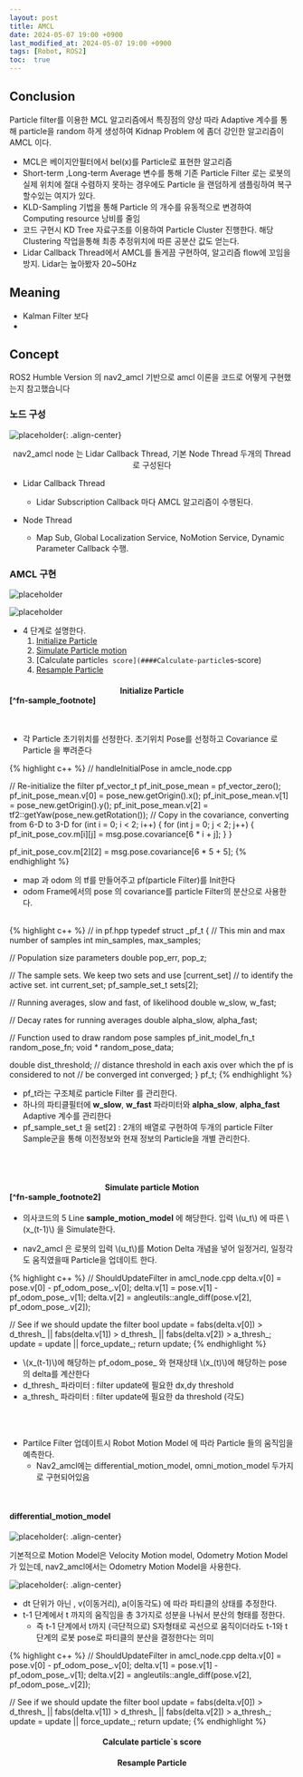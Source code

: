 ```yaml
---
layout: post
title: AMCL
date: 2024-05-07 19:00 +0900
last_modified_at: 2024-05-07 19:00 +0900
tags: [Robot, ROS2]
toc:  true
---
```

## Conclusion

Particle filter를 이용한 MCL 알고리즘에서 특징점의 양상 따라 Adaptive 계수를 통해 particle을 random 하게 생성하여 Kidnap Problem 에 좀더 강인한 알고리즘이 AMCL 이다.

- MCL은 베이지안필터에서 bel(x)를 Particle로 표현한 알고리즘
- Short-term ,Long-term Average 변수를 통해  기존 Particle Filter 로는 로봇의 실제 위치에 절대 수렴하지 못하는 경우에도 Particle 을 랜덤하게 샘플링하여 복구할수있는 여지가 있다. 
- KLD-Sampling 기법을 통해 Particle 의 개수를 유동적으로 변경하여 Computing resource 낭비를 줄임
- 코드 구현시 KD Tree 자료구조를 이용하여 Particle Cluster 진행한다. 해당 Clustering 작업을통해 최종 추정위치에 따른 공분산 값도 얻는다.
- Lidar Callback Thread에서 AMCL를 돌게끔 구현하여, 알고리즘 flow에 꼬임을 방지.  Lidar는 높아봤자 20~50Hz

## Meaning

- Kalman Filter 보다 
- 

<!-- ![placeholder](http://placehold.it/800x400 "Large example image") -->

## Concept
<inv>ROS2 Humble Version 의 nav2_amcl 기반으로 amcl 이론을 코드로 어떻게 구현했는지 참고했습니다</inv>

### 노드 구성

![placeholder](/upload_image/amcl/amcl_1.png "Large example image"){: .align-center}

<center>nav2_amcl node 는 Lidar Callback Thread, 기본 Node Thread 두개의 Thread로 구성된다</center>

- Lidar Callback Thread 
  - Lidar Subscription Callback 마다 AMCL 알고리즘이 수행된다. 

- Node Thread 
  - Map Sub, Global Localization Service, NoMotion Service, Dynamic Parameter Callback 수행.


### AMCL 구현
![placeholder](/upload_image/amcl/amcl_2.png "Large example image")

![placeholder](/upload_image/amcl/amcl_3.png "Large example image")


- 4 단계로 설명한다.
  1. [Initialize Particle](####Initialize-Particle)
  2. [Simulate Particle motion](####Simulate-Particle-Motion)
  3. [Calculate particle`s score](####Calculate-particle`s-score)
  4. [Resample Particle](####Resample-Particle)







#### <center>Initialize Particle</center>[^fn-sample_footnote]

<br/>

- 각 Particle 초기위치를 선정한다. 초기위치 Pose를 선정하고 Covariance 로 Particle 을 뿌려준다

{% highlight c++ %}
// handleInitialPose in amcle_node.cpp

  // Re-initialize the filter
  pf_vector_t pf_init_pose_mean = pf_vector_zero();
  pf_init_pose_mean.v[0] = pose_new.getOrigin().x(); 
  pf_init_pose_mean.v[1] = pose_new.getOrigin().y();
  pf_init_pose_mean.v[2] = tf2::getYaw(pose_new.getRotation());
  // Copy in the covariance, converting from 6-D to 3-D
  for (int i = 0; i < 2; i++) {
    for (int j = 0; j < 2; j++) {
      pf_init_pose_cov.m[i][j] = msg.pose.covariance[6 * i + j];
    }
  }

  pf_init_pose_cov.m[2][2] = msg.pose.covariance[6 * 5 + 5];
{% endhighlight %}

  - map 과 odom 의 tf를 만들어주고 pf(particle Filter)를 Init한다
  - odom Frame에서의 pose 의 covariance를 particle Filter의 분산으로 사용한다. 
<br/><br/>


{% highlight c++ %}
// in pf.hpp
typedef struct _pf_t
{
  // This min and max number of samples
  int min_samples, max_samples;

  // Population size parameters
  double pop_err, pop_z;

  // The sample sets.  We keep two sets and use [current_set]
  // to identify the active set.
  int current_set;
  pf_sample_set_t sets[2];

  // Running averages, slow and fast, of likelihood
  double w_slow, w_fast;

  // Decay rates for running averages
  double alpha_slow, alpha_fast;

  // Function used to draw random pose samples
  pf_init_model_fn_t random_pose_fn;
  void * random_pose_data;

  double dist_threshold;  // distance threshold in each axis over which the pf is considered to not
                          // be converged
  int converged;
} pf_t;
{% endhighlight %}

  - pf_t라는 구조체로 particle Filter 를 관리한다.
  - 하나의 파티클필터에 **w_slow**, **w_fast** 파라미터와 **alpha_slow**, **alpha_fast** Adaptive 계수를 관리한다
  - pf_sample_set_t 을 set[2] : 2개의 배열로 구현하여 두개의 particle Filter Sample군을 통해 이전정보와 현재 정보의 Particle을 개별 관리한다.

<br/><br/>

#### <center> Simulate particle Motion </center> [^fn-sample_footnote2]

- 의사코드의 5 Line **sample_motion_model** 에 해당한다. 입력  \\\(u_t\\\) 에 따른  \\\(x_(t-1)\\\) 을 Simulate한다.

- nav2_amcl 은 로봇의 입력 \\\(u_t\\\)를 Motion Delta 개념을 넣어 일정거리, 일정각도 움직였을때 Particle을 업데이트 한다.


{% highlight c++ %}
// ShouldUpdateFilter in amcl_node.cpp
  delta.v[0] = pose.v[0] - pf_odom_pose_.v[0];
  delta.v[1] = pose.v[1] - pf_odom_pose_.v[1];
  delta.v[2] = angleutils::angle_diff(pose.v[2], pf_odom_pose_.v[2]);

  // See if we should update the filter
  bool update = fabs(delta.v[0]) > d_thresh_ ||
    fabs(delta.v[1]) > d_thresh_ ||
    fabs(delta.v[2]) > a_thresh_;
  update = update || force_update_;
  return update;
{% endhighlight %}

-  \\\(x_(t-1)\\\)에 해당하는 pf_odom_pose_ 와 현재상태 \\\(x_(t)\\\)에 해당하는 pose 의 delta를 계산한다
  - d_thresh_ 파라미터 : filter update에 필요한 dx,dy threshold 
  - a_thresh_ 파라미터 : filter update에 필요한 da threshold (각도)

<br/><br/>

- Partilce Filter 업데이트시 Robot Motion Model 에 따라 Particle 들의 움직임을 예측한다.
  - Nav2_amcl에는 differential_motion_model, omni_motion_model 두가지로 구현되어있음

<br/>

#### differential_motion_model

![placeholder](/upload_image/amcl/amcl_4.png "Large example image"){: .align-center}

기본적으로 Motion Model은 Velocity Motion model, Odometry Motion Model 가 있는데, nav2_amcl에서는  Odometry Motion Model을 사용한다.

![placeholder](/upload_image/amcl/amcl_5.jpg "Large example image"){: .align-center}

- dt 단위가 아닌 , v(이동거리), a(이동각도) 에 따라 파티클의 상태를 추정한다. 
- t-1 단계에서 t 까지의 움직임을 총 3가지로 성분을 나눠서 분산의 형태를 정한다.
  - 즉 t-1 단계에서 t까지 (극단적으로) S자형태로 곡선으로 움직이더라도 t-1와 t단계의 로봇 pose로 파티클의 분산을 결정한다는 의미


{% highlight c++ %}
// ShouldUpdateFilter in amcl_node.cpp
  delta.v[0] = pose.v[0] - pf_odom_pose_.v[0];
  delta.v[1] = pose.v[1] - pf_odom_pose_.v[1];
  delta.v[2] = angleutils::angle_diff(pose.v[2], pf_odom_pose_.v[2]);

  // See if we should update the filter
  bool update = fabs(delta.v[0]) > d_thresh_ ||
    fabs(delta.v[1]) > d_thresh_ ||
    fabs(delta.v[2]) > a_thresh_;
  update = update || force_update_;
  return update;
{% endhighlight %}



#### <center> Calculate particle`s score </center>

#### <center> Resample Particle </center>